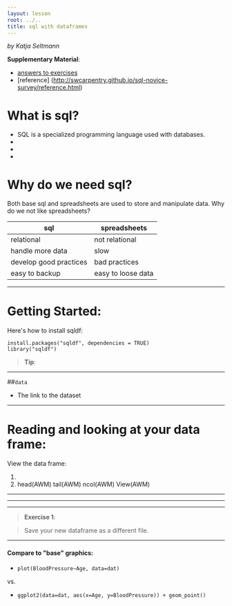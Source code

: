 ```yaml
---
layout: lesson
root: ../..
title: sql with dataframes
---
```


*by Katja Seltmann*

**Supplementary Material**: 
- [answers to exercises](ggplot-lesson-answers.R)
- [reference] (http://swcarpentry.github.io/sql-novice-survey/reference.html)

# What is sql?

- SQL is a specialized programming language used with databases.
- 
- 
- 


# Why do we need sql?

Both base sql and spreadsheets are used to store and manipulate data. Why do we not like spreadsheets?

sql | spreadsheets|
---------------|---------------|
relational | not relational|
handle more data | slow|
develop good practices | bad practices|
easy to backup | easy to loose data|

***

# Getting Started:

Here's how to install sqldf:

    install.packages("sqldf", dependencies = TRUE)  
    library("sqldf")

> **Tip**:
***





##`data`
- The link to the dataset

***

# Reading and looking at your data frame:
View the data frame:
  
1. 
2. 
	head(AWM)
	tail(AWM)
	ncol(AWM)
	View(AWM)

***


***

***

> **Exercise 1**:
> 
  
> Save your new dataframe as a different file.

***
#### Compare to "base" graphics:

- `plot(BloodPressure~Age, data=dat)`

vs.

- `ggplot2(data=dat, aes(x=Age, y=BloodPressure)) + geom_point()`



